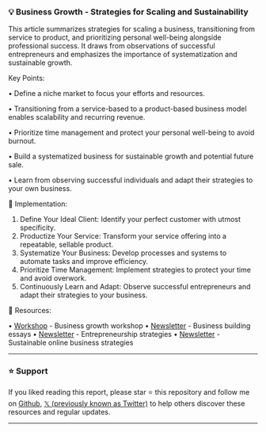 ### 💡 Business Growth - Strategies for Scaling and Sustainability

This article summarizes strategies for scaling a business, transitioning from service to product, and prioritizing personal well-being alongside professional success.  It draws from observations of successful entrepreneurs and emphasizes the importance of systematization and sustainable growth.

Key Points:


• Define a niche market to focus your efforts and resources.


• Transitioning from a service-based to a product-based business model enables scalability and recurring revenue.


• Prioritize time management and protect your personal well-being to avoid burnout.


• Build a systematized business for sustainable growth and potential future sale.


• Learn from observing successful individuals and adapt their strategies to your own business.


🚀 Implementation:

1. Define Your Ideal Client:  Identify your perfect customer with utmost specificity.
2. Productize Your Service:  Transform your service offering into a repeatable, sellable product.
3. Systematize Your Business:  Develop processes and systems to automate tasks and improve efficiency.
4. Prioritize Time Management:  Implement strategies to protect your time and avoid overwork.
5. Continuously Learn and Adapt:  Observe successful entrepreneurs and adapt their strategies to your business.


🔗 Resources:

• [Workshop](https://t.co/PmaG5bEd9T) -  Business growth workshop
• [Newsletter](https://t.co/IVCNWTxjxU) -  Business building essays
• [Newsletter](https://t.co/HM6RnrwvxI) -  Entrepreneurship strategies
• [Newsletter](https://t.co/s43jhavnYL) -  Sustainable online business strategies


---

### ⭐️ Support

If you liked reading this report, please star ⭐️ this repository and follow me on [Github](https://github.com/Drix10), [𝕏 (previously known as Twitter)](https://x.com/DRIX_10_) to help others discover these resources and regular updates.

---